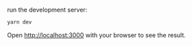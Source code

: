 run the development server:

```bash
yarn dev
```

Open [http://localhost:3000](http://localhost:3000) with your browser to see the result.
